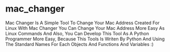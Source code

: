 # mac_changer
Mac Changer Is A Simple Tool To Change Your Mac Address Created For Linux      With Mac Changer You Can Change Your Mac Address More Easy As Linux Commands     And Also, You Can Develop This Tool As A Python Programmer More Easy, Because     This Tools Is Writen By Python And Using The Standard Names For Each Objects     And Functions And Variables :) 
